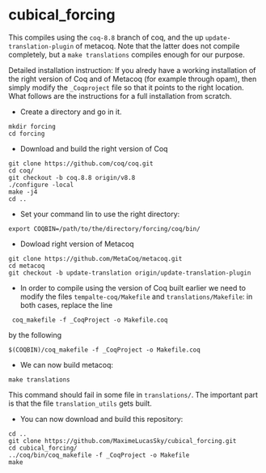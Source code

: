 # cubical_forcing

This compiles using the `coq-8.8` branch of coq, and the up `update-translation-plugin` of metacoq. Note that the latter does not compile completely, but a 
  `make translations`
compiles enough for our purpose.

Detailed installation instruction:
If you alredy have a working installation of the right version of Coq and of Metacoq (for example through opam), then simply modify the `_Coqproject` file so that it points to the right location. What follows are the instructions for a full installation from scratch.

  - Create a directory <instal dir> and go in it.
  ```
  mkdir forcing
  cd forcing
  ```
  - Download and build the right version of Coq
  ```
  git clone https://github.com/coq/coq.git
  cd coq/
  git checkout -b coq.8.8 origin/v8.8
  ./configure -local
  make -j4
  cd ..
  ```
  - Set your command lin to use the right directory:
  ```
  export COQBIN=/path/to/the/directory/forcing/coq/bin/
  ```
  - Dowload right version of Metacoq
  ```
  git clone https://github.com/MetaCoq/metacoq.git
  cd metacoq
  git checkout -b update-translation origin/update-translation-plugin
  ```
  - In order to compile using the version of Coq built earlier we need to modify the files `tempalte-coq/Makefile` and `translations/Makefile`: in both cases, replace the line 
  ```
   coq_makefile -f _CoqProject -o Makefile.coq
   ```
by the following
   ```
  $(COQBIN)/coq_makefile -f _CoqProject -o Makefile.coq
   ```
  - We can now build metacoq:
  ```
  make translations
  ```
This command should fail in some file in `translations/`. The important part is that the file `translation_utils` gets built.
  - You can now download and build this repository:
  ```
  cd ..
  git clone https://github.com/MaximeLucasSky/cubical_forcing.git
  cd cubical_forcing/
  ../coq/bin/coq_makefile -f _CoqProject -o Makefile
  make
  ```

